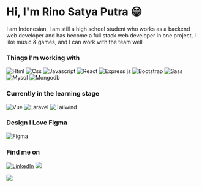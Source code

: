 # Hi, I'm Rino Satya Putra :grin:

I am Indonesian, I am still a high school student who works as a backend web developer and has become a full stack web developer in one project, I like music & games, and I can work with the team well

### Things I'm working with
<p>
  <img alt="Html" src="https://img.shields.io/badge/html5%20-%23E34F26.svg?&style=for-the-badge&logo=html5&logoColor=white"/>
  <img alt="Css" src="https://img.shields.io/badge/css3%20-%231572B6.svg?&style=for-the-badge&logo=css3&logoColor=white"/>
  <img alt="Javascript" src="https://img.shields.io/badge/javascript%20-%23323330.svg?&style=for-the-badge&logo=javascript&logoColor=%23F7DF1E" />
  <img alt="React" src="https://img.shields.io/badge/-React-45b8d8?style=for-the-badge&logo=react&logoColor=white" />
  <img alt="Express js" src="https://img.shields.io/badge/express.js%20-%23404d59.svg?&style=for-the-badge"/>
  <img alt="Bootstrap" src="https://img.shields.io/badge/bootstrap%20-%23563D7C.svg?&style=for-the-badge&logo=bootstrap&logoColor=white"/>
  <img alt="Sass" src="https://img.shields.io/badge/-Sass-CC6699?style=for-the-badge&logo=sass&logoColor=white" />
  <img alt="Mysql" src="https://img.shields.io/badge/mysql-%2300f.svg?&style=for-the-badge&logo=mysql&logoColor=white"/>
  <img alt="Mongodb" src="https://img.shields.io/badge/MongoDB-%234ea94b.svg?&style=for-the-badge&logo=mongodb&logoColor=white"/>
</p>

### Currently in the learning stage
<p>
<img alt="Vue" src="https://img.shields.io/badge/vuejs%20-%2335495e.svg?&style=for-the-badge&logo=vue.js&logoColor=%234FC08D"/>
<img alt="Laravel" src="https://img.shields.io/badge/laravel%20-%23FF2D20.svg?&style=for-the-badge&logo=laravel&logoColor=white"/>
<img alt="Tailwind" src="https://img.shields.io/badge/tailwindcss%20-%2338B2AC.svg?&style=for-the-badge&logo=tailwind-css&logoColor=white"/>
</p>

### Design I Love Figma
<img alt="Figma" src="https://img.shields.io/badge/figma%20-%23F24E1E.svg?&style=for-the-badge&logo=figma&logoColor=white"/>


### Find me on
<p>
<a href="https://www.linkedin.com/in/rino-satya-putra" target="_blank"><img alt="LinkedIn" src="https://img.shields.io/badge/linkedin-%230077B5.svg?&style=for-the-badge&logo=linkedin&logoColor=white" /></a>
<a href="https://instagram.com/rinosatyaputraa"><img src="https://img.shields.io/badge/rinosatyaputraa%20-%23E4405F.svg?&style=for-the-badge&logo=Instagram&logoColor=white"/></a>
</p>


![](https://komarev.com/ghpvc/?username=riyaraa)
